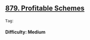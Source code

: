 ## [879. Profitable Schemes](https://leetcode.com/problems/profitable-schemes/)

```Tag```:

#### Difficulty: Medium
